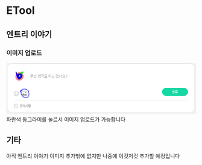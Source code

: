 # ETool

## 엔트리 이야기

### 이미지 업로드
![이미지업로드](./image/entrystory1.png)
파란색 동그라미를 눌르서 이미지 업로드가 가능합니다

## 기타

아직 엔트리 이야기 이미지 추가밖에 없지만 나중에 이것저것 추가할 예정입니다
